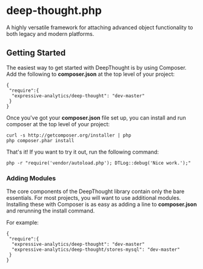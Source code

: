 deep-thought.php
================

A highly versatile framework for attaching advanced object functionality to both legacy and modern platforms.

## Getting Started

The easiest way to get started with DeepThought is by using Composer. Add the following to **composer.json** at the top level of your project:

```
{
 "require":{
  "expressive-analytics/deep-thought": "dev-master"
 }
}
```

Once you've got your **composer.json** file set up, you can install and run composer at the top level of your project:

```
curl -s http://getcomposer.org/installer | php
php composer.phar install
```

That's it! If you want to try it out, run the following command:
```
php -r "require('vendor/autoload.php'); DTLog::debug('Nice work.');"
```

### Adding Modules

The core components of the DeepThought library contain only the bare essentials. For most projects, you will want to use additional modules. Installing these with Composer is as easy as adding a line to **composer.json** and rerunning the install command.

For example:

```
{
 "require":{
  "expressive-analytics/deep-thought": "dev-master"
  "expressive-analytics/deep-thought/stores-mysql": "dev-master"
 }
}
```
